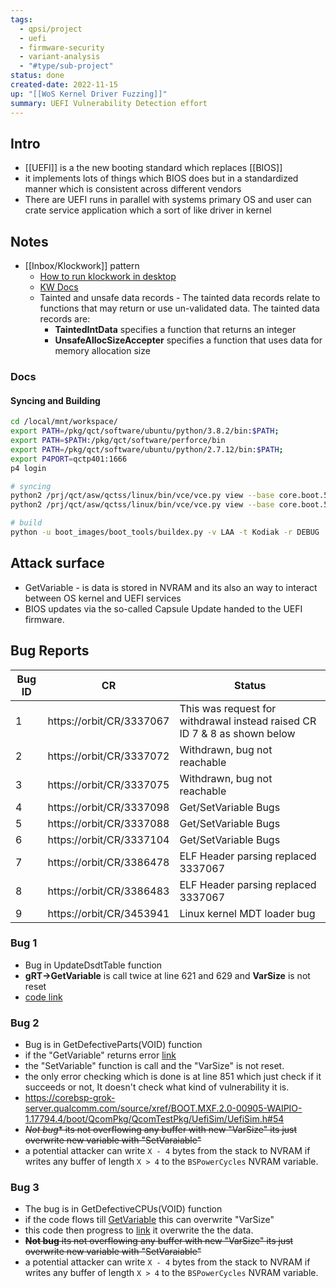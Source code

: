 ```yaml
---
tags:
  - qpsi/project
  - uefi
  - firmware-security
  - variant-analysis
  - "#type/sub-project"
status: done
created-date: 2022-11-15
up: "[[WoS Kernel Driver Fuzzing]]"
summary: UEFI Vulnerability Detection effort
---
```


## Intro

- [[UEFI]] is a the new booting standard which replaces [[BIOS]]
- it implements lots of things which BIOS does but in a standardized manner which is consistent across different vendors
- There are UEFI runs in parallel with systems primary OS and user can crate service application which a sort of like driver in kernel

## Notes

- [[Inbox/Klockwork]] pattern 
	- [How to run klockwork in desktop](https://confluence.qualcomm.com/confluence/display/QPSIRoadMapTeam/Klocwork+Setup)
	- [KW Docs](https://help.klocwork.com/current/en-us/concepts/ccknowledgebasereference.htm)
	- Tainted and unsafe data records - The tainted data records relate to functions that may return or use un-validated data. The tainted data records are:
		-   **TaintedIntData** specifies a function that returns an integer
		-   **UnsafeAllocSizeAccepter** specifies a function that uses data for memory allocation size

### Docs

#### Syncing and Building

```bash
cd /local/mnt/workspace/  
export PATH=/pkg/qct/software/ubuntu/python/3.8.2/bin:$PATH;  
export PATH=$PATH:/pkg/qct/software/perforce/bin  
export PATH=/pkg/qct/software/ubuntu/python/2.7.12/bin:$PATH;  
export P4PORT=qctp401:1666  
p4 login  

# syncing  
python2 /prj/qct/asw/qctss/linux/bin/vce/vce.py view --base core.boot.5.0.1 --image 90641 --checkout kod_11_14  
python2 /prj/qct/asw/qctss/linux/bin/vce/vce.py view --base core.boot.5.1 --checkout mak_7_25  --image 83912

# build
python -u boot_images/boot_tools/buildex.py -v LAA -t Kodiak -r DEBUG
```

## Attack surface

- GetVariable - is data is stored in NVRAM and its also an way to interact between OS kernel and UEFI services
- BIOS updates via the so-called Capsule Update handed to the UEFI firmware.


## Bug Reports

|Bug ID | CR| Status|
|---|---|---|
| 1 | https://orbit/CR/3337067 | This was request for withdrawal instead raised CR ID 7 & 8 as shown below|
| 2 | https://orbit/CR/3337072 | Withdrawn, bug not reachable |
| 3 | https://orbit/CR/3337075 | Withdrawn, bug not reachable |
| 4 | https://orbit/CR/3337098 | Get/SetVariable Bugs |
| 5 | https://orbit/CR/3337088 | Get/SetVariable Bugs |
| 6 | https://orbit/CR/3337104 | Get/SetVariable Bugs |
| 7 | https://orbit/CR/3386478 | ELF Header parsing replaced 3337067 |
| 8 | https://orbit/CR/3386483 | ELF Header parsing replaced 3337067 |
| 9 | https://orbit/CR/3453941 | Linux kernel MDT loader bug |

### Bug 1

- Bug in UpdateDsdtTable function
- **gRT->GetVariable** is call twice at line 621 and 629 and **VarSize** is not reset
- [code link](https://corebsp-grok-server.qualcomm.com/source/xref/BOOT.MXF.2.0-00905-WAIPIO-1.17794.4/boot/QcomPkg/Drivers/WinAcpiUpdate/WinAcpiUpdate.c#629)

### Bug 2

- Bug is in GetDefectiveParts(VOID) function
- if the "GetVariable" returns error [link](https://corebsp-grok-server.qualcomm.com/source/xref/BOOT.MXF.2.0-00905-WAIPIO-1.17794.4/boot/QcomPkg/Drivers/WinAcpiUpdate/WinAcpiUpdate.c#850)
- the "SetVariable" function is call and the "VarSize" is not reset.
- the only error checking which is done is at line 851 which just check if it succeeds or not, It doesn't check what kind of vulnerability it is.
- https://corebsp-grok-server.qualcomm.com/source/xref/BOOT.MXF.2.0-00905-WAIPIO-1.17794.4/boot/QcomPkg/QcomTestPkg/UefiSim/UefiSim.h#54
- ~~*Not bug** its not overflowing any buffer with new "VarSize" its just overwrite new variable with "SetVaraiable"~~
- a potential attacker can write `X - 4` bytes from the stack to NVRAM if writes any buffer of length `X > 4` to the `BSPowerCycles` NVRAM variable.

### Bug 3

- The bug is in GetDefectiveCPUs(VOID) function
- if the code flows till [GetVariable](https://corebsp-grok-server.qualcomm.com/source/xref/BOOT.MXF.2.0-00905-WAIPIO-1.17794.4/boot/QcomPkg/Drivers/WinAcpiUpdate/WinAcpiUpdate.c#924) this can overwrite "VarSize"
- this code then progress to [link](https://corebsp-grok-server.qualcomm.com/source/xref/BOOT.MXF.2.0-00905-WAIPIO-1.17794.4/boot/QcomPkg/Drivers/WinAcpiUpdate/WinAcpiUpdate.c#949) it overwrite the the data.
- ~~**Not bug** its not overflowing any buffer with new "VarSize" its just overwrite new variable with "SetVaraiable"~~
- a potential attacker can write `X - 4` bytes from the stack to NVRAM if writes any buffer of length `X > 4` to the `BSPowerCycles` NVRAM variable.
